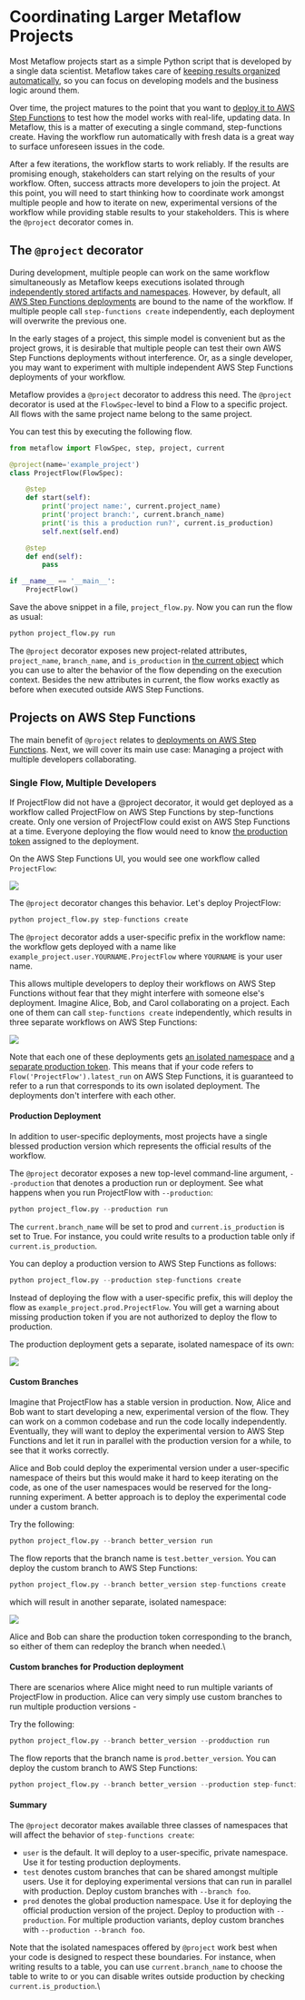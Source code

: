 # Coordinating Larger Metaflow Projects

Most Metaflow projects start as a simple Python script that is developed by a single data scientist. Metaflow takes care of [keeping results organized automatically](https://docs.metaflow.org/metaflow/tagging), so you can focus on developing models and the business logic around them.

Over time, the project matures to the point that you want to [deploy it to AWS Step Functions](https://docs.metaflow.org/going-to-production-with-metaflow/scheduling-metaflow-flows) to test how the model works with real-life, updating data. In Metaflow, this is a matter of executing a single command, step-functions create. Having the workflow run automatically with fresh data is a great way to surface unforeseen issues in the code.

After a few iterations, the workflow starts to work reliably. If the results are promising enough, stakeholders can start relying on the results of your workflow. Often, success attracts more developers to join the project. At this point, you will need to start thinking how to coordinate work amongst multiple people and how to iterate on new, experimental versions of the workflow while providing stable results to your stakeholders. This is where the `@project` decorator comes in.

## The `@project` decorator

During development, multiple people can work on the same workflow simultaneously as Metaflow keeps executions isolated through [independently stored artifacts and namespaces](https://docs.metaflow.org/metaflow/tagging). However, by default, all [AWS Step Functions deployments](https://docs.metaflow.org/going-to-production-with-metaflow/scheduling-metaflow-flows) are bound to the name of the workflow. If multiple people call `step-functions create` independently, each deployment will overwrite the previous one.

In the early stages of a project, this simple model is convenient but as the project grows, it is desirable that multiple people can test their own AWS Step Functions deployments without interference. Or, as a single developer, you may want to experiment with multiple independent AWS Step Functions deployments of your workflow.

Metaflow provides a `@project` decorator to address this need. The `@project` decorator is used at the `FlowSpec`-level to bind a Flow to a specific project. All flows with the same project name belong to the same project.

You can test this by executing the following flow.

```python title="project_flow.py"
from metaflow import FlowSpec, step, project, current

@project(name='example_project')
class ProjectFlow(FlowSpec):

    @step
    def start(self):
        print('project name:', current.project_name)
        print('project branch:', current.branch_name)
        print('is this a production run?', current.is_production)
        self.next(self.end)

    @step
    def end(self):
        pass

if __name__ == '__main__':
    ProjectFlow()
```

Save the above snippet in a file, `project_flow.py`. Now you can run the flow as usual:

```python
python project_flow.py run
```

The `@project` decorator exposes new project-related attributes, `project_name`, `branch_name`, and `is_production` in [the current object](https://docs.metaflow.org/metaflow/tagging#accessing-current-ids-in-a-flow) which you can use to alter the behavior of the flow depending on the execution context. Besides the new attributes in current, the flow works exactly as before when executed outside AWS Step Functions.

## Projects on AWS Step Functions

The main benefit of `@project` relates to [deployments on AWS Step Functions](https://docs.metaflow.org/going-to-production-with-metaflow/scheduling-metaflow-flows). Next, we will cover its main use case: Managing a project with multiple developers collaborating.

### Single Flow, Multiple Developers

If ProjectFlow did not have a @project decorator, it would get deployed as a workflow called ProjectFlow on AWS Step Functions by step-functions create. Only one version of ProjectFlow could exist on AWS Step Functions at a time. Everyone deploying the flow would need to know [the production token](https://docs.metaflow.org/metaflow/tagging#production-namespaces) assigned to the deployment.

On the AWS Step Functions UI, you would see one workflow called `ProjectFlow`:

![](https://lh6.googleusercontent.com/EYiiL19aH222-JgMp4_Quz-TqEmRX1M9bu8wWdW3ColDjFN6rHytxaKv6qh3q-EzDxiz-Ok9r-BEbw1oSJJr7E38NZFqVtucfrEyfMuVdRx6MTwSoLvPtDtwGKvksmpLajomOzp8)

The `@project` decorator changes this behavior. Let's deploy ProjectFlow:

```python
python project_flow.py step-functions create
```

The `@project` decorator adds a user-specific prefix in the workflow name: the workflow gets deployed with a name like `example_project.user.YOURNAME.ProjectFlow` where `YOURNAME` is your user name.

This allows multiple developers to deploy their workflows on AWS Step Functions without fear that they might interfere with someone else's deployment. Imagine Alice, Bob, and Carol collaborating on a project. Each one of them can call `step-functions create` independently, which results in three separate workflows on AWS Step Functions:

![](https://lh5.googleusercontent.com/zAs6l7ZSZEA68ARLaDtwc_V_PHKhvaWHnvvFs2I_QofMnxh8R3-yeGdcPYaXp_UoGpMEfIqJL9kU4ZcT6k_YgqiAvWw8oYGB8hC5TmNXp1-66mmukDIJuLkH6na3zfEDJ2UggTzl)

Note that each one of these deployments gets [an isolated namespace](https://docs.metaflow.org/metaflow/tagging) and [a separate production token](https://docs.metaflow.org/metaflow/tagging#production-tokens). This means that if your code refers to `Flow('ProjectFlow').latest_run` on AWS Step Functions, it is guaranteed to refer to a run that corresponds to its own isolated deployment. The deployments don't interfere with each other.

#### Production Deployment

In addition to user-specific deployments, most projects have a single blessed production version which represents the official results of the workflow.

The `@project` decorator exposes a new top-level command-line argument, `--production` that denotes a production run or deployment. See what happens when you run ProjectFlow with `--production`:

```python
python project_flow.py --production run
```

The `current.branch_name` will be set to prod and `current.is_production` is set to True. For instance, you could write results to a production table only if `current.is_production`.

You can deploy a production version to AWS Step Functions as follows:

```python
python project_flow.py --production step-functions create

```

Instead of deploying the flow with a user-specific prefix, this will deploy the flow as `example_project.prod.ProjectFlow`. You will get a warning about missing production token if you are not authorized to deploy the flow to production.

The production deployment gets a separate, isolated namespace of its own:

![](https://lh6.googleusercontent.com/pTFm6xYWlL2wqJNmEwAOYj34wwt_2TLZlDbWrJIEDo2q7ksBOcMlll9kVW-n27cvTw8RKAxUyt9gYD0PgvEwnUWz0m1_daVeR5HeOjuxbBH7WDf1LiwwSwLjs7CGFM48l6RPIvTJ)

#### Custom Branches

Imagine that ProjectFlow has a stable version in production. Now, Alice and Bob want to start developing a new, experimental version of the flow. They can work on a common codebase and run the code locally independently. Eventually, they will want to deploy the experimental version to AWS Step Functions and let it run in parallel with the production version for a while, to see that it works correctly.

Alice and Bob could deploy the experimental version under a user-specific namespace of theirs but this would make it hard to keep iterating on the code, as one of the user namespaces would be reserved for the long-running experiment. A better approach is to deploy the experimental code under a custom branch.

Try the following:

```python
python project_flow.py --branch better_version run
```

The flow reports that the branch name is `test.better_version`. You can deploy the custom branch to AWS Step Functions:

```python
python project_flow.py --branch better_version step-functions create
```

which will result in another separate, isolated namespace:

![](https://lh6.googleusercontent.com/uv8Zt8Rni77skhjJ90kw6pw6VcnOT2whBTSUstZHzT1-1yqOP61UGx8220Jn068xisYlh31wPjrjVl_IWxmVHsLVyRZ1-MPZ911EqTjs3ff2vXJ_MLt7rEnPIJ_QEX6CLIn4p84o)

Alice and Bob can share the production token corresponding to the branch, so either of them can redeploy the branch when needed.\

#### Custom branches for Production deployment

There are scenarios where Alice might need to run multiple variants of ProjectFlow in production. Alice can very simply use custom branches to run multiple production versions -

Try the following:

```python
python project_flow.py --branch better_version --prodduction run
```

The flow reports that the branch name is `prod.better_version`. You can deploy the custom branch to AWS Step Functions:

```python
python project_flow.py --branch better_version --production step-functions create
```

#### Summary

The `@project` decorator makes available three classes of namespaces that will affect the behavior of `step-functions create`:

- `user` is the default. It will deploy to a user-specific, private namespace. Use it for testing production deployments.
- `test` denotes custom branches that can be shared amongst multiple users. Use it for deploying experimental versions that can run in parallel with production. Deploy custom branches with `--branch foo`.
- `prod` denotes the global production namespace. Use it for deploying the official production version of the project. Deploy to production with `--production`. For multiple production variants, deploy custom branches with `--production --branch foo`.

Note that the isolated namespaces offered by `@project` work best when your code is designed to respect these boundaries. For instance, when writing results to a table, you can use `current.branch_name` to choose the table to write to or you can disable writes outside production by checking `current.is_production`.\

